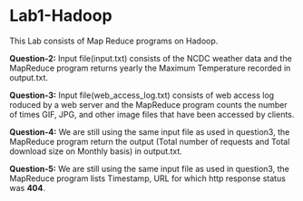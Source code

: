 <h1>Lab1-Hadoop</h1>
This Lab consists of Map Reduce programs on Hadoop.

**Question-2:** Input file(input.txt) consists of the NCDC weather data and the MapReduce program returns yearly the Maximum Temperature recorded in output.txt.

**Question-3:** Input file(web_access_log.txt) consists of web access log roduced by a web server and the MapReduce program counts the number of times GIF, JPG, and other image files that have been accessed by clients.

**Question-4:** We are still using the same input file as used in question3, the MapReduce program return the output (Total number of requests and Total download size on Monthly basis) in output.txt.

**Question-5:** We are still using the same input file as used in question3, the MapReduce program lists Timestamp, URL for which http response status was **404**.
